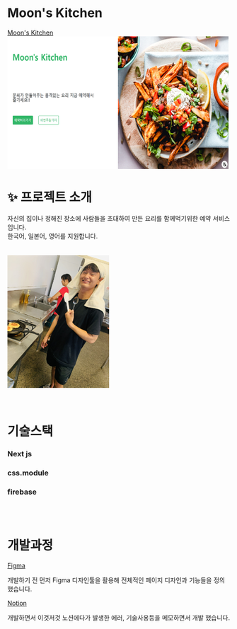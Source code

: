 # Moon's Kitchen

[Moon's Kitchen](https://moon-s-kitchen.web.app/)
</br>
<img
    src="./public/moon's_kitchen.PNG"
    width="500"
    height="300"
  />

# ✨ 프로젝트 소개

자신의 집이나 정해진 장소에 사람들을 초대하여 만든 요리를 함께먹기위한 예약 서비스 입니다.
</br>
한국어, 일본어, 영어를 지원합니다.
</br>
</br>
</br>
<img
    src="./public/chef.jpg"
    width="230"
    height="300"
  />
</br>
</br>
</br>

# 기술스택

### Next js

### css.module

### firebase

</br>
</br>

# 개발과정

[Figma](https://www.figma.com/file/fPS0r0xnFOa4JHreAlbTSK/Untitled?type=design&node-id=0%3A1&t=hWdAJZMFOSaQXuAK-1)

개발하기 전 먼저 Figma 디자인툴을 활용해 전체적인 페이지 디자인과 기능들을 정의 했습니다.

[Notion]([https://www.notion.so/Moon-s-Kitchen-76bdc94ba48440e286008b3c9beaef0e?pvs=4](https://ballistic-dime-131.notion.site/Moon-s-Kitchen-76bdc94ba48440e286008b3c9beaef0e?pvs=4))

개발하면서 이것저것 노션에다가 발생한 에러, 기술사용등을 메모하면서 개발 했습니다.
